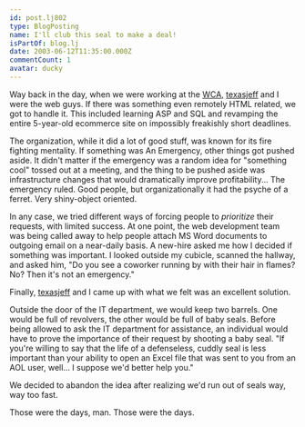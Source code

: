 ```yaml
---
id: post.lj802
type: BlogPosting
name: I'll club this seal to make a deal!
isPartOf: blog.lj
date: 2003-06-12T11:35:00.000Z
commentCount: 1
avatar: ducky
---
```

Way back in the day, when we were working at the [WCA,](http://www.willowcreek.com) [texasjeff](https://www.livejournal.com/users/texasjeff) and I were the web guys. If there was something even remotely HTML related, we got to handle it. This included learning ASP and SQL and revamping the entire 5-year-old ecommerce site on impossibly freakishly short deadlines.

The organization, while it did a lot of good stuff, was known for its fire fighting mentality. If something was An Emergency, other things got pushed aside. It didn't matter if the emergency was a random idea for "something cool" tossed out at a meeting, and the thing to be pushed aside was infrastructure changes that would dramatically improve profitability... The emergency ruled. Good people, but organizationally it had the psyche of a ferret. Very shiny-object oriented.

In any case, we tried different ways of forcing people to *prioritize* their requests, with limited success. At one point, the web development team was being called away to help people attach MS Word documents to outgoing email on a near-daily basis. A new-hire asked me how I decided if something was important. I looked outside my cubicle, scanned the hallway, and asked him, "Do you see a coworker running by with their hair in flames? No? Then it's not an emergency."

Finally, [texasjeff](https://www.livejournal.com/users/texasjeff) and I came up with what we felt was an excellent solution.

Outside the door of the IT department, we would keep two barrels. One would be full of revolvers, the other would be full of baby seals. Before being allowed to ask the IT department for assistance, an individual would have to prove the importance of their request by shooting a baby seal. "If you're willing to say that the life of a defenseless, cuddly seal is less important than your ability to open an Excel file that was sent to you from an AOL user, well... I suppose we'd better help you."

We decided to abandon the idea after realizing we'd run out of seals way, way too fast.

Those were the days, man. Those were the days.
